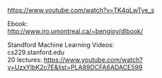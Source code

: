 https://www.youtube.com/watch?v=TK4qLwTye_s  

Ebook:  
http://www.iro.umontreal.ca/~bengioy/dlbook/  


Standford Machine Learning Videos:  
cs229.stanford.edu  
20 lectures: https://www.youtube.com/watch?v=UzxYlbK2c7E&list=PLA89DCFA6ADACE599  
